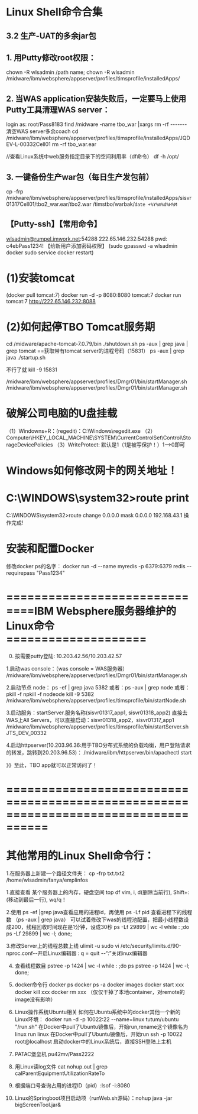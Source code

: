 # Linux Shell命令合集

## 3.2 生产-UAT的多余jar包

## 1. 用Putty修改root权限：
chown -R wlsadmin /path name;
chown -R wlsadmin /midware/ibm/websphere/appserver/profiles/timsprofile/installedApps/



## 2. 当WAS application安装失败后，一定要马上使用Putty工具清理WAS server：
login as: root/Pass8183
find /midware -name tbo_war |xargs rm -rf   ------- 清空WAS server多余coach
cd /midware/ibm/websphere/appserver/profiles/timsprofile/installedApps/JQDEV-L-00332Cell01 rm -rf tbo_war.ear

//查看Linux系统中web服务指定目录下的空间利用率（df命令）
df -h /opt/

## 3. 一键备份生产war包（每日生产发包前）
cp -frp /midware/ibm/websphere/appserver/profiles/timsprofile/installedApps/sisvr01317Cell01/tbo2_war.ear/tbo2.war /timstbo/warbak/`date +%Y%m%d%H%M`

## 【Putty-ssh】【常用命令】
wlsadmin@rumpel.imwork.net:54288
222.65.146.232:54288
pwd: c4ebPass1234!
【给新用户添加密码权限】
(sudo gpasswd -a wlsadmin docker
sudo service docker restart)


# (1)安装tomcat 
(docker pull tomcat:7)
docker run -d -p 8080:8080 tomcat:7
docker run tomcat:7
http://222.65.146.232:8088

# (2)如何起停TBO Tomcat服务期
cd /midware/apache-tomcat-7.0.79/bin
./shutdown.sh
ps -aux | grep java | grep tomcat ==获取带有tomcat server的进程号码（15831）
ps -aux | grep java 
./startup.sh

不行了就 kill -9 15831

/midware/ibm/websphere/appserver/profiles/Dmgr01/bin/startManager.sh
/midware/ibm/websphere/appserver/profiles/Dmgr01/bin/startManager.sh

# 破解公司电脑的U盘挂载
（1）Windowns+R：(regedit)：C:\\Windows\regedit.exe
（2）Computer\HKEY_LOCAL_MACHINE\SYSTEM\CurrentControlSet\Control\StorageDevicePolicies
（3）WriteProtect: 默认是1（1是被写保护！）1-->0即可

# Windows如何修改网卡的网关地址！
C:\WINDOWS\system32>route print
===========================================================================
C:\WINDOWS\system32>route change 0.0.0.0 mask 0.0.0.0 192.168.43.1
 操作完成!

# 安装和配置Docker
修改docker ps的名字：
docker run -d --name myredis -p 6379:6379 redis --requirepass "Pass1234"

# ==============================IBM Websphere服务器维护的Linux命令====================

0. 按需要putty登陆: 10.203.42.56/10.203.42.57

1.启动was console：（was console = WAS服务器）
/midware/ibm/websphere/appserver/profiles/Dmgr01/bin/startManager.sh

2.启动节点 node：
ps -ef | grep java 5382 
或者：ps -aux | grep node 
或者：pkill -f npkill -f nodeode
kill -9 5382      
/midware/ibm/websphere/appserver/profiles/timsprofile/bin/startNode.sh

3.启动服务：startServer.服务名称(sisvr01317_app1, sisvr01318_app2)
直接去WAS上All Servers，可以直接启动：sisvr01318_app2，sisvr01317_app1
/midware/ibm/websphere/appserver/profiles/timsprofile/bin/startServer.sh JTS_DEV_00332


4.启动httpserver(10.203.96.36:用于TBO分布式系统的负载均衡，用户登陆请求的转发，跳转到20.203.96.53)：
/midware/ibm/httpserver/bin/apachectl start

》》至此，TBO app就可以正常访问了！
# ====================================================================================

# 其他常用的Linux Shell命令行：
1.在服务器上新建一个路径文件夹：
cp -frp txt.txt2 /home/wlsadmin/fanya/emplinfos

1.直接查看 某个服务器上的内存，硬盘空间
top
df
vim, i, d(删除当前行), Shift+:(移动到最后一行), wq/q！


2.使用 ps -ef |grep java查看应用的进程id，再使用 ps -Lf pid 查看进程下的线程数 （ps -aux | grep java）
可以试着修改下was的线程池配置，把最小线程数设成200，线程回收时间现在是1分钟，设成30秒
ps -Lf 29899 | wc -l
while : ;do ps -Lf 29899 | wc -l; done;

3.修改Server上的线程总数上线
ulimit -u
sudo vi /etc/security/limits.d/90-nproc.conf--开启Linux编辑器
: q = quit  --“:”关闭inux编辑器

4. 查看线程数目
pstree -p 1424 | wc -l
while : ;do ps pstree -p 1424 | wc -l; done;

5. docker命令行
docker ps
docker ps -a
docker images
docker start xxx
docker kill xxx
docker rm xxx （仅仅干掉了本地container，对remote的image没有影响）

6. Linux操作系统Ubuntu相关 
如何在Ubuntu系统中的docker其他一个新的Linux环境：
docker run -d -p 10022:22 --name=linux tutum/ubuntu "/run.sh" 在Docker中pull了Ubuntu镜像后，开始run,rename这个镜像名为linux
run linux 在Docker中pull了Ubuntu镜像后，开始run
ssh -p 10022 root@localhost 启动docker中的Linux系统后，直接SSH登陆上主机

7. PATAC堡垒机
pu42mv/Pass2222

8. 用Linux读log文件
cat nohup.out | grep calParentEquipmentUtilizationRateTo

9. 根据端口号查询占用的进程ID（pid）:lsof -i:8080 

10. Linux的Springboot项目启动项（runWeb.sh源码）：nohup java -jar bigScreenTool.jar&












